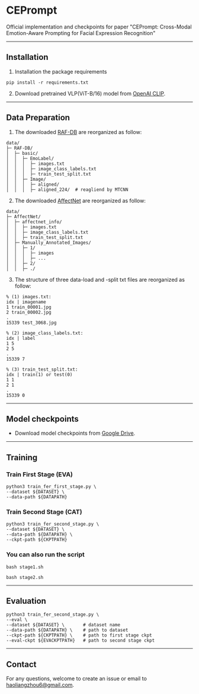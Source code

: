# CEPrompt
Official implementation and checkpoints for paper "CEPrompt: Cross-Modal Emotion-Aware Prompting for Facial Expression Recognition"

---
## Installation
1. Installation the package requirements
```
pip install -r requirements.txt
```

2. Download pretrained VLP(ViT-B/16) model from [OpenAI CLIP](https://github.com/openai/CLIP).

---
## Data Preparation
1. The downloaded [RAF-DB](http://www.whdeng.cn/RAF/model1.html) are reorganized as follow:
```
data/
├─ RAF-DB/
│  ├─ basic/
│  │  ├─ EmoLabel/
│  │  │  ├─ images.txt
│  │  │  ├─ image_class_labels.txt
│  │  │  ├─ train_test_split.txt
│  │  ├─ Image/
│  │  │  ├─ aligned/
│  │  │  ├─ aligned_224/  # reagliend by MTCNN
```
2. The downloaded [AffectNet](http://mohammadmahoor.com/affectnet/) are reorganized as follow:
```
data/
├─ AffectNet/
│  ├─ affectnet_info/
│  │  ├─ images.txt
│  │  ├─ image_class_labels.txt
│  │  ├─ train_test_split.txt
│  ├─ Manually_Annotated_Images/
│  │  ├─ 1/
│  │  │  ├─ images
│  │  │  ├─ ...
│  │  ├─ 2/
│  │  ├─ ./
```
3. The structure of three data-load and -split txt files are reorganized as follow:
```
% (1) images.txt:
idx | imagename
1 train_00001.jpg
2 train_00002.jpg
.
15339 test_3068.jpg

% (2) image_class_labels.txt:
idx | label
1 5
2 5
.
15339 7

% (3) train_test_split.txt:
idx | train(1) or test(0)
1 1
2 1
.
15339 0
```

---
## Model checkpoints
- Download model checkpoints from [Google Drive](https://drive.google.com/drive/folders/1xd85nIySAkoMZQr281HbaEFFhkKHaHAA?usp=sharing).

---
## Training
### Train First Stage (EVA)
```
python3 train_fer_first_stage.py \  
--dataset ${DATASET} \ 
--data-path ${DATAPATH}
```
### Train Second Stage (CAT)
```
python3 train_fer_second_stage.py \  
--dataset ${DATASET} \  
--data-path ${DATAPATH} \  
--ckpt-path ${CKPTPATH}
```
### You can also run the script
```
bash stage1.sh
```
```
bash stage2.sh
```

---
## Evaluation
```
python3 train_fer_second_stage.py \ 
--eval \
--dataset ${DATASET} \       # dataset name
--data-path ${DATAPATH} \    # path to dataset
--ckpt-path ${CKPTPATH} \    # path to first stage ckpt
--eval-ckpt ${EVACKPTPATH}   # path to second stage ckpt
```

<!-- ---
## Cite Our Work
If you find our work helps, please cite our paper.
```
bibtex
``` -->

---
## Contact
For any questions, welcome to create an issue or email to <a href="mailto:haoliangzhou6@gmail.com">haoliangzhou6@gmail.com</a>.




